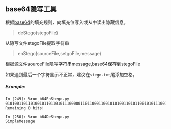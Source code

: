 ## base64隐写工具

根据[base64](https://en.wikipedia.org/wiki/Base64)的填充规则，向填充位写入或从中读出隐藏信息。

>deStego(stegoFile)

从隐写文件stegoFile提取字符串

>enStego(sourceFile,setgoFile,message)

根据源文件sourceFile隐写字符串message,base64保存到stegoFile

如果遇到最后一个字符显示不正常，建议在`stego.txt`尾添加空格。

##### Example:
```
In [249]: %run b64EnStego.py
0101001101101001011011010111000001101100011001010100110101100101011100110111001101100001011001110110010100001010
Remaining 0 bits!

In [250]: %run b64DeStego.py
SimpleMessage
```
